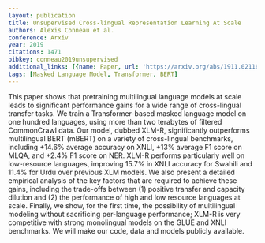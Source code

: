 ```yaml
---
layout: publication
title: Unsupervised Cross-lingual Representation Learning At Scale
authors: Alexis Conneau et al.
conference: Arxiv
year: 2019
citations: 1471
bibkey: conneau2019unsupervised
additional_links: [{name: Paper, url: 'https://arxiv.org/abs/1911.02116'}]
tags: [Masked Language Model, Transformer, BERT]
---
```

This paper shows that pretraining multilingual language models at scale leads
to significant performance gains for a wide range of cross-lingual transfer
tasks. We train a Transformer-based masked language model on one hundred
languages, using more than two terabytes of filtered CommonCrawl data. Our
model, dubbed XLM-R, significantly outperforms multilingual BERT (mBERT) on a
variety of cross-lingual benchmarks, including +14.6% average accuracy on XNLI,
+13% average F1 score on MLQA, and +2.4% F1 score on NER. XLM-R performs
particularly well on low-resource languages, improving 15.7% in XNLI accuracy
for Swahili and 11.4% for Urdu over previous XLM models. We also present a
detailed empirical analysis of the key factors that are required to achieve
these gains, including the trade-offs between (1) positive transfer and
capacity dilution and (2) the performance of high and low resource languages at
scale. Finally, we show, for the first time, the possibility of multilingual
modeling without sacrificing per-language performance; XLM-R is very
competitive with strong monolingual models on the GLUE and XNLI benchmarks. We
will make our code, data and models publicly available.
